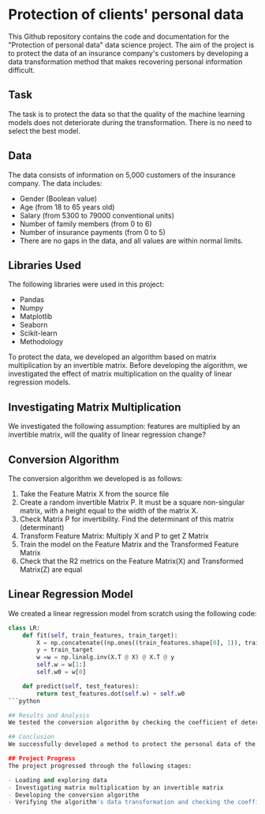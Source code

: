 # Protection of clients' personal data

This Github repository contains the code and documentation for the "Protection of personal data" data science project. The aim of the project is to protect the data of an insurance company's customers by developing a data transformation method that makes recovering personal information difficult.

## Task
The task is to protect the data so that the quality of the machine learning models does not deteriorate during the transformation. There is no need to select the best model.

## Data
The data consists of information on 5,000 customers of the insurance company. The data includes:

- Gender (Boolean value)
- Age (from 18 to 65 years old)
- Salary (from 5300 to 79000 conventional units)
- Number of family members (from 0 to 6)
- Number of insurance payments (from 0 to 5)
- There are no gaps in the data, and all values are within normal limits.

## Libraries Used
The following libraries were used in this project:

- Pandas
- Numpy
- Matplotlib
- Seaborn
- Scikit-learn
- Methodology

To protect the data, we developed an algorithm based on matrix multiplication by an invertible matrix. Before developing the algorithm, we investigated the effect of matrix multiplication on the quality of linear regression models.

## Investigating Matrix Multiplication
We investigated the following assumption: features are multiplied by an invertible matrix, will the quality of linear regression change?

## Conversion Algorithm
The conversion algorithm we developed is as follows:

1. Take the Feature Matrix X from the source file
2. Create a random invertible Matrix P. It must be a square non-singular matrix, with a height equal to the width of the matrix X.
3. Check Matrix P for invertibility. Find the determinant of this matrix (determinant)
4. Transform Feature Matrix: Multiply X and P to get Z Matrix
5. Train the model on the Feature Matrix and the Transformed Feature Matrix
6. Check that the R2 metrics on the Feature Matrix(X) and Transformed Matrix(Z) are equal

## Linear Regression Model
We created a linear regression model from scratch using the following code:

```python
class LR:
    def fit(self, train_features, train_target):
        X = np.concatenate((np.ones((train_features.shape[0], 1)), train_features), axis=1)
        y = train_target
        w =w = np.linalg.inv(X.T @ X) @ X.T @ y
        self.w = w[1:]
        self.w0 = w[0]

    def predict(self, test_features):
        return test_features.dot(self.w) + self.w0
```python

## Results and Analysis
We tested the conversion algorithm by checking the coefficient of determination. We also found minor inaccuracies in the data on clients' salaries and corrected them. After correcting the inaccuracies, the data was brought to the required types, and the original file's size was reduced by about five times.

## Conclusion
We successfully developed a method to protect the personal data of the insurance company's clients. By multiplying the initial data by a random, invertible matrix, we created a data transformation method that makes recovering personal information difficult. The protection of personal data was tested using a linear regression model, and the prediction quality and coefficient of determination remained unchanged.

## Project Progress
The project progressed through the following stages:

- Loading and exploring data
- Investigating matrix multiplication by an invertible matrix
- Developing the conversion algorithm
- Verifying the algorithm's data transformation and checking the coefficient of determination.
